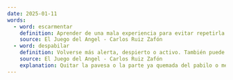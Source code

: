 ```yaml
---
date: 2025-01-11
words:
  - word: escarmentar
    definition: Aprender de una mala experiencia para evitar repetirla.
    source: El Juego del Angel - Carlos Ruiz Zafón
  - word: despabilar
    definition: Volverse más alerta, despierto o activo. También puede referirse a animarse o a hacerse más eficiente.
    source: El Juego del Angel - Carlos Ruiz Zafón 
    explanation: Quitar la pavesa o la parte ya quemada del pabilo o mecha a velas y candiles.
---
```

